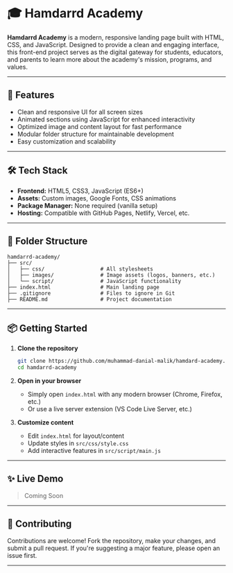 # 🎓 Hamdarrd Academy

**Hamdarrd Academy** is a modern, responsive landing page built with HTML, CSS, and JavaScript. Designed to provide a clean and engaging interface, this front-end project serves as the digital gateway for students, educators, and parents to learn more about the academy's mission, programs, and values.

---

## 🚀 Features

- Clean and responsive UI for all screen sizes
- Animated sections using JavaScript for enhanced interactivity
- Optimized image and content layout for fast performance
- Modular folder structure for maintainable development
- Easy customization and scalability

---

## 🛠️ Tech Stack

- **Frontend:** HTML5, CSS3, JavaScript (ES6+)
- **Assets:** Custom images, Google Fonts, CSS animations
- **Package Manager:** None required (vanilla setup)
- **Hosting:** Compatible with GitHub Pages, Netlify, Vercel, etc.

---

## 📁 Folder Structure

```
hamdarrd-academy/
├── src/
│   ├── css/                  # All stylesheets
│   ├── images/               # Image assets (logos, banners, etc.)
│   └── script/               # JavaScript functionality
├── index.html                # Main landing page
├── .gitignore                # Files to ignore in Git
├── README.md                 # Project documentation
```

---

## 📦 Getting Started

1. **Clone the repository**

   ```bash
   git clone https://github.com/muhammad-danial-malik/hamdard-academy.git
   cd hamdarrd-academy
   ```

2. **Open in your browser**

   - Simply open `index.html` with any modern browser (Chrome, Firefox, etc.)
   - Or use a live server extension (VS Code Live Server, etc.)

3. **Customize content**

   - Edit `index.html` for layout/content
   - Update styles in `src/css/style.css`
   - Add interactive features in `src/script/main.js`

---

## ✨ Live Demo

> Coming Soon

---

## 🤝 Contributing

Contributions are welcome! Fork the repository, make your changes, and submit a pull request. If you're suggesting a major feature, please open an issue first.

---
